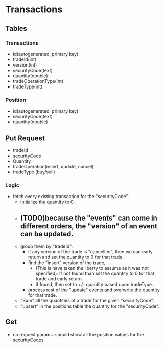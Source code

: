 # Transactions



## Tables

### Transactions
- id(autogenerated, primary key)
- tradeId(int)
- version(int)
- securityCode(text)
- quantity(double)
- tradeOperationType(int)
- tradeType(int)

### Position
- id(autogenerated, primary key)
- securityCode(text)
- quantity(double)


## Put Request
- tradeId
- securityCode
- Quantity
- tradeOperation(insert, update, cancel)
- tradeType (buy/sell)

### Logic
-  fetch every existing transaction for the "securityCode".  
    - initialize the quantity to 0.
    - (TODO)because the "events" can come in different orders, the "version" of an event can be updated.
        - 
    - group them by "tradeId".
        - if any version of the trade is "cancelled", then we can early return and set the quantity to 0 for that trade.
        - find the "insert" version of the trade, 
            - (This is have taken the liberty to assume as it was not specified): If not found than set the quantity to 0 for that trade and early return.
            - if found, then set to +/- quantity based upon tradeType.
        - process rest of the "update" events and overwrite the quantity for that trade.
    - "Sum" all the quantities of a trade for the given "securityCode".
    - "upsert" in the positions table the quantity for the "securityCode".
    
    


## Get
- no request params. should show all the position values for the securityCodes

